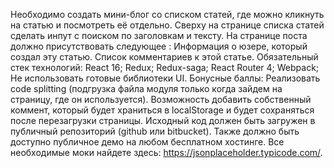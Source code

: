 Необходимо создать мини-блог со списком статей, где можно кликнуть на статью и посмотреть её отдельно. Сверху на странице списка статей сделать инпут с поиском по заголовкам и тексту.
На странице поста должно присутствовать следующее :
Информация о юзере, который создал эту статью.
Список комментариев к этой статье.
Обязательный стек технологий:
React 16;
Redux;
Redux-saga;
React Router 4;
Webpack;
Не использовать готовые библиотеки UI.
Бонусные баллы:
Реализовать code splitting (подгрузка файла модуля только когда зайдем на страницу, где он используется).
Возможность добавить собственный коммент, который будет храниться в localStorage и будет сохраняться после перезагрузки страницы.
Исходный код должен быть загружен в публичный репозиторий (github или bitbucket). Также должно быть доступно публичное демо на любом бесплатном хостинге.
Все необходимые моки найдете здесь: https://jsonplaceholder.typicode.com/.